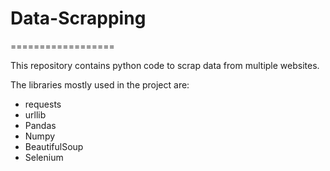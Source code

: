 # Data-Scrapping
==================

This repository contains python code to scrap data from multiple websites.

The libraries mostly used in the project are:

- requests
- urllib
- Pandas
- Numpy
- BeautifulSoup
- Selenium
